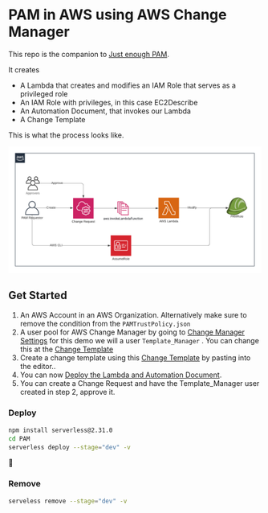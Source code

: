 # PAM in AWS using AWS Change Manager 


This repo is the companion to [Just enough PAM](https://medium.com/airwalk/just-enough-pam-cc85ffd1f435).

It creates
* A Lambda that creates and modifies an IAM Role that serves as a privileged role
* An IAM Role with privileges, in this case EC2Describe
* An Automation Document, that invokes our Lambda
* A Change Template


This is what the process looks like.

![PAM Process](SSM/PAMProcess.png)

## Get Started

1. An AWS Account in an AWS Organization. Alternatively make sure to remove the condition from the `PAMTrustPolicy.json`
2. A user pool for AWS Change Manager by going to [Change Manager Settings](https://eu-west-1.console.aws.amazon.com/systems-manager/change-manager?region=eu-west-1#/dashboard/settings) for this demo we will a user `Template_Manager` . You can change this at the [Change Template](SSM/ChangeTemplate.yaml)
3. Create a change template using this [Change Template](SSM/ChangeTemplate.yaml) by pasting into the editor..
5. You can now [Deploy the Lambda and Automation Document](README.md#Deploy).
6. You can create a Change Request and have the Template_Manager user created in step 2, approve it.

### Deploy

```sh
npm install serverless@2.31.0
cd PAM
serverless deploy --stage="dev" -v
```
:tada:

### Remove

```sh
serveless remove --stage="dev" -v
```
